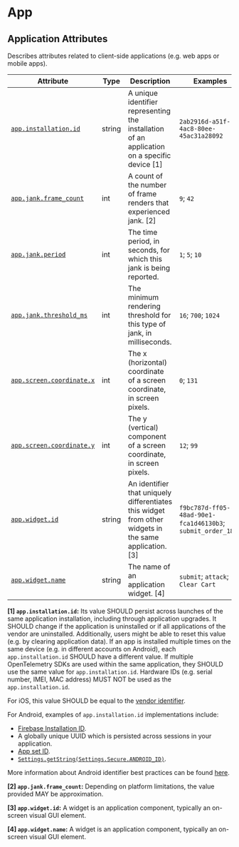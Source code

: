<!-- NOTE: THIS FILE IS AUTOGENERATED. DO NOT EDIT BY HAND. -->
<!-- see templates/registry/markdown/attribute_namespace.md.j2 -->

# App

## Application Attributes

Describes attributes related to client-side applications (e.g. web apps or mobile apps).

| Attribute | Type | Description | Examples | Stability |
|---|---|---|---|---|
| <a id="app-installation-id" href="#app-installation-id">`app.installation.id`</a> | string | A unique identifier representing the installation of an application on a specific device [1] | `2ab2916d-a51f-4ac8-80ee-45ac31a28092` | ![Development](https://img.shields.io/badge/-development-blue) |
| <a id="app-jank-frame-count" href="#app-jank-frame-count">`app.jank.frame_count`</a> | int | A count of the number of frame renders that experienced jank. [2] | `9`; `42` | ![Development](https://img.shields.io/badge/-development-blue) |
| <a id="app-jank-period" href="#app-jank-period">`app.jank.period`</a> | int | The time period, in seconds, for which this jank is being reported. | `1`; `5`; `10` | ![Development](https://img.shields.io/badge/-development-blue) |
| <a id="app-jank-threshold-ms" href="#app-jank-threshold-ms">`app.jank.threshold_ms`</a> | int | The minimum rendering threshold for this type of jank, in milliseconds. | `16`; `700`; `1024` | ![Development](https://img.shields.io/badge/-development-blue) |
| <a id="app-screen-coordinate-x" href="#app-screen-coordinate-x">`app.screen.coordinate.x`</a> | int | The x (horizontal) coordinate of a screen coordinate, in screen pixels. | `0`; `131` | ![Development](https://img.shields.io/badge/-development-blue) |
| <a id="app-screen-coordinate-y" href="#app-screen-coordinate-y">`app.screen.coordinate.y`</a> | int | The y (vertical) component of a screen coordinate, in screen pixels. | `12`; `99` | ![Development](https://img.shields.io/badge/-development-blue) |
| <a id="app-widget-id" href="#app-widget-id">`app.widget.id`</a> | string | An identifier that uniquely differentiates this widget from other widgets in the same application. [3] | `f9bc787d-ff05-48ad-90e1-fca1d46130b3`; `submit_order_1829` | ![Development](https://img.shields.io/badge/-development-blue) |
| <a id="app-widget-name" href="#app-widget-name">`app.widget.name`</a> | string | The name of an application widget. [4] | `submit`; `attack`; `Clear Cart` | ![Development](https://img.shields.io/badge/-development-blue) |

**[1] `app.installation.id`:** Its value SHOULD persist across launches of the same application installation, including through application upgrades.
It SHOULD change if the application is uninstalled or if all applications of the vendor are uninstalled.
Additionally, users might be able to reset this value (e.g. by clearing application data).
If an app is installed multiple times on the same device (e.g. in different accounts on Android), each `app.installation.id` SHOULD have a different value.
If multiple OpenTelemetry SDKs are used within the same application, they SHOULD use the same value for `app.installation.id`.
Hardware IDs (e.g. serial number, IMEI, MAC address) MUST NOT be used as the `app.installation.id`.

For iOS, this value SHOULD be equal to the [vendor identifier](https://developer.apple.com/documentation/uikit/uidevice/identifierforvendor).

For Android, examples of `app.installation.id` implementations include:

- [Firebase Installation ID](https://firebase.google.com/docs/projects/manage-installations).
- A globally unique UUID which is persisted across sessions in your application.
- [App set ID](https://developer.android.com/identity/app-set-id).
- [`Settings.getString(Settings.Secure.ANDROID_ID)`](https://developer.android.com/reference/android/provider/Settings.Secure#ANDROID_ID).

More information about Android identifier best practices can be found [here](https://developer.android.com/training/articles/user-data-ids).

**[2] `app.jank.frame_count`:** Depending on platform limitations, the value provided MAY be approximation.

**[3] `app.widget.id`:** A widget is an application component, typically an on-screen visual GUI element.

**[4] `app.widget.name`:** A widget is an application component, typically an on-screen visual GUI element.
